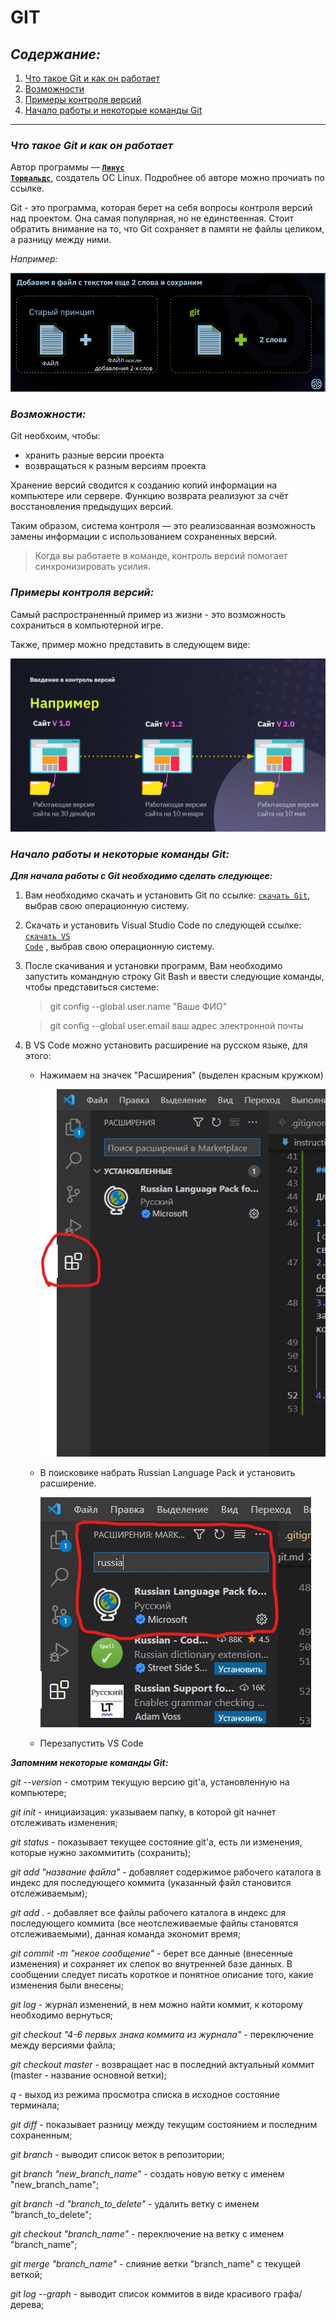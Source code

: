 # **GIT**

## _Содержание:_

1. [Что такое Git и как он работает](#что-такое-git-и-как-он-работает)
2. [Возможности](#возможности)
3. [Примеры контроля версий](#примеры-контроля-версий)
4. [Начало работы и некоторые команды Git](#начало-работы-и-некоторые-команды-git)
___

### *__Что такое Git и как он работает__*

Автор программы — **<code>[Линус Торвальдс](https://ru.wikipedia.org/wiki/Торвальдс,_Линус)</code>**, создатель ОС Linux. Подробнее об авторе можно прочиать по ссылке.

Git - это программа, которая берет на себя вопросы контроля версий над проектом. Она самая популярная, но не единственная. Стоит обратить внимание на то, что Git сохраняет в памяти не файлы целиком, а разницу между ними.

*Например:*

![Пример работы Git](example1.png)

### *__Возможности:__*

Git необхоим, чтобы:

* хранить разные версии проекта
* возвращаться к разным версиям проекта

Хранение версий сводится к созданию копий информации на компьютере или сервере. Функцию возврата реализуют за счёт восстановления предыдущих версий.

Таким образом, система контроля — это реализованная возможность замены информации с использованием сохраненных версий.

> Когда вы работаете в команде, контроль версий помогает синхронизировать усилия.

### *__Примеры контроля версий:__*

Самый распространенный пример из жизни - это возможность сохраниться в компьютерной игре.

Также, пример можно представить в следующем виде:

![Пример контроля версий](Example2.jpg)

### *__Начало работы и некоторые команды Git:__*

 *__Для начала работы с Git необходимо сделать следующее:__*

1. Вам необходимо скачать и установить Git по ссылке: <code>[скачать Git](https://git-scm.com/downloads)</code>, выбрав свою операционную систему.
2. Скачать и установить Visual Studio Code по следующей ссылке: <code>[скачать VS Code](https://code.visualstudio.com/download)</code> , выбрав свою операционную систему.
3. После скачивания и установки программ, Вам необходимо запустить командную строку Git Bash и ввести следующие команды, чтобы представиться системе:
    > git config --global user.name "Ваше ФИО"

    > git config --global user.email ваш адрес электронной почты
4. В VS Code можно установить расширение на русском языке, для этого:

    * Нажимаем на значек "Расширения" (выделен красным кружком)


         ![Расширения](Screen1.jpg)

    * В поисковике набрать Russian Language Pack и установить расширение.

        ![Расширения](Screen2.jpg)

    * Перезапустить VS Code


*__Запомним некоторые команды Git:__*

*git --version* - смотрим текущую версию git'a, установленную на компьютере;

*git init* - инициаизация: указываем папку, в которой git начнет отслеживать изменения;

*git status* - показывает текущее состояние git'a, есть ли изменения, которые нужно закоммитить (сохранить);

*git add "название файла"* - добавляет содержимое рабочего каталога в индекс для последующего коммита (указанный файл становится отслеживаемым);

*git add .* - добавляет все файлы рабочего каталога в индекс для последующего коммита (все неотслеживаемые файлы становятся отслеживаемыми), данная команда экономит время;

*git commit -m "некое сообщение"* - берет все данные (внесенные изменения) и сохраняет их слепок во внутренней базе данных. В сообщении следует писать короткое и понятное описание того, какие изменения были внесены;

*git log* - журнал изменений, в нем можно найти коммит, к которому необходимо вернуться;

*git checkout "4-6 первых знака коммита из журнала"* - переключение между версиями файла;

*git checkout master* - возвращает нас в последний актуальный коммит (master - название основной ветки);

*q* - выход из режима просмотра списка в исходное состояние терминала;

*git diff* - показывает разницу между текущим состоянием и последним сохраненным;

*git branch* - выводит список веток в репозитории;

*git branch "new_branch_name"* - создать новую ветку с именем "new_branch_name";

*git branch -d "branch_to_delete"* - удалить ветку с именем "branch_to_delete";

*git checkout "branch_name"* - переключение на ветку с именем "branch_name";

*git merge "branch_name"* - слияние ветки "branch_name" с текущей веткой;

*git log --graph* - выводит список коммитов в виде красивого графа/дерева;


